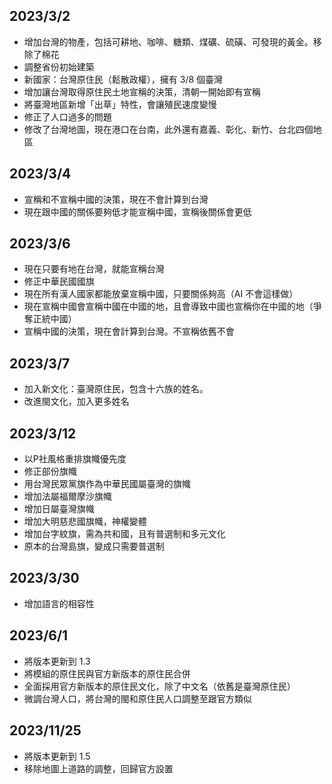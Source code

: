 ## 2023/3/2
- 增加台灣的物產，包括可耕地、咖啡、糖類、煤礦、硫磺、可發現的黃金。移除了棉花
- 調整省份初始建築
- 新國家：台灣原住民（鬆散政權），擁有 3/8 個臺灣
- 增加讓台灣取得原住民土地宣稱的決策，清朝一開始即有宣稱
- 將臺灣地區新增「出草」特性，會讓殖民速度變慢
- 修正了人口過多的問題
- 修改了台灣地圖，現在港口在台南，此外還有嘉義、彰化、新竹、台北四個地區

## 2023/3/4
- 宣稱和不宣稱中國的決策，現在不會計算到台灣
- 現在跟中國的關係要夠低才能宣稱中國，宣稱後關係會更低

## 2023/3/6
- 現在只要有地在台灣，就能宣稱台灣
- 修正中華民國國旗
- 現在所有漢人國家都能放棄宣稱中國，只要關係夠高（AI 不會這樣做）
- 現在宣稱中國會宣稱中國在中國的地，且會導致中國也宣稱你在中國的地（爭奪正統中國）
- 宣稱中國的決策，現在會計算到台灣。不宣稱依舊不會

## 2023/3/7
- 加入新文化：臺灣原住民，包含十六族的姓名。
- 改進閩文化，加入更多姓名

## 2023/3/12
- 以P社風格重排旗幟優先度
- 修正部份旗幟
- 用台灣民眾黨旗作為中華民國屬臺灣的旗幟
- 增加法屬福爾摩沙旗幟
- 增加日屬臺灣旗幟
- 增加大明慈悲國旗幟，神權變體
- 增加台字紋旗，需為共和國，且有普選制和多元文化
- 原本的台灣島旗，變成只需要普選制

## 2023/3/30
- 增加語言的相容性

## 2023/6/1
- 將版本更新到 1.3
- 將模組的原住民與官方新版本的原住民合併
- 全面採用官方新版本的原住民文化，除了中文名（依舊是臺灣原住民）
- 微調台灣人口，將台灣的閩和原住民人口調整至跟官方類似

## 2023/11/25
- 將版本更新到 1.5
- 移除地圖上道路的調整，回歸官方設置
